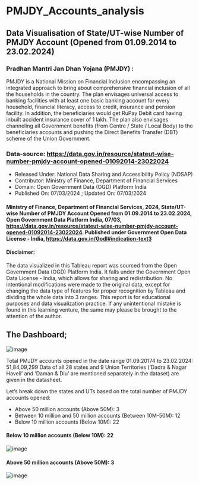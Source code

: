 # PMJDY_Accounts_analysis
## Data Visualisation of State/UT-wise Number of PMJDY Account (Opened from 01.09.2014 to 23.02.2024)

### Pradhan Mantri Jan Dhan Yojana (PMJDY) :
PMJDY is a National Mission on Financial Inclusion encompassing an integrated approach to bring about comprehensive financial inclusion of all the households in the country. The plan envisages universal access to banking facilities with at least one basic banking account for every household, financial literacy, access to credit, insurance and pension facility. In addition, the beneficiaries would get RuPay Debit card having inbuilt accident insurance cover of 1 lakh. The plan also envisages channeling all Government benefits (from Centre / State / Local Body) to the beneficiaries accounts and pushing the Direct Benefits Transfer (DBT) scheme of the Union Government.

### Data-source: https://data.gov.in/resource/stateut-wise-number-pmjdy-account-opened-01092014-23022024
- Released Under: National Data Sharing and Accessibility Policy (NDSAP)
- Contributor: Ministry of Finance, Department of Financial Services
- Domain: Open Government Data (OGD) Platform India
- Published On: 07/03/2024 ; Updated On: 07/03/2024

#### Ministry of Finance, Department of Financial Services, 2024, State/UT-wise Number of PMJDY Account Opened from 01.09.2014 to 23.02.2024, Open Government Data Platform India, 07/03, https://data.gov.in/resource/stateut-wise-number-pmjdy-account-opened-01092014-23022024. Published under Government Open Data License - India, https://data.gov.in/Godl#indication-text3

#### Disclaimer: 
The data visualized in this Tableau report was sourced from the Open Government Data (OGD) Platform India. It falls under the Government Open Data License - India, which allows for sharing and redistribution. No intentional modifications were made to the original data, except for changing the data type of features for proper
recognition by Tableau and dividing the whole data into 3 ranges. This report is for educational purposes and data visualization practice. If any unintentional mistake is found in this learning venture, the same may please be brought to the attention of the author.

## The Dashboard;
![image](https://github.com/user-attachments/assets/45a1acfa-5ead-4c9b-b634-ad0674101651)

Total PMJDY accounts opened in the date range   01.09.20174 to 23.02.2024: 51,84,09,299
Data of all 28 states and 9 Union Territories (‘Dadra & Nagar Haveli’ and ‘Daman & Diu’ are mentioned separately in the dataset) are given in the datasheet.

Let’s break down the states and UTs based on the total number of PMJDY accounts opened:
- Above 50 million accounts (Above 50M): 3 
- Between 10 million and 50 million accounts (Between 10M-50M): 12
- Below 10 million accounts (Below 10M): 22
  
#### Below 10 million accounts (Below 10M): 22
![image](https://github.com/user-attachments/assets/03f99586-0222-43af-8d5f-ada29acad295)

#### Above 50 million accounts (Above 50M): 3
![image](https://github.com/user-attachments/assets/7e2caebc-87aa-4213-9847-5e43b7bc74ac)




